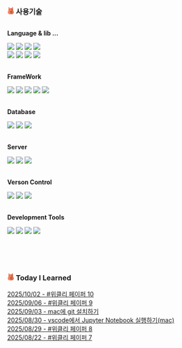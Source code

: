 

### ![카피바라](capybara.png) 사용기술
<div style="display:flex; flex-direction:column; align-items:flex-start;">
    <!-- Language -->
    <p><strong>Language & lib ... </strong></p>
    <div>
		<img src="https://img.shields.io/badge/Python-3776AB?style=flat-square&logo=python&logoColor=white"/>
        <img src="https://img.shields.io/badge/java-007396?style=flat-square&logo=java&logoColor=white"> 
	    <img src="https://img.shields.io/badge/node.js-339933?style=flat-square&logo=Node.js&logoColor=white"> 
        <img src="https://img.shields.io/badge/PHP-777BB4?style=flat-square&logo=PHP&logoColor=white"> 
	<br><img src="https://img.shields.io/badge/html5-E34F26?style=flat-square&logo=html5&logoColor=white"> 
        <img src="https://img.shields.io/badge/css-663399?style=flat-square&logo=css&logoColor=white"/>
        <img src="https://img.shields.io/badge/javascript-F7DF1E?style=flat-square&logo=javascript&logoColor=black"> 
        <img src="https://img.shields.io/badge/jQuery-0769AD?style=flat-square&logo=jQuery&logoColor=white"/> 
    </div><br>
    <!-- FrameWork -->
    <p><strong>FrameWork</strong></p>
    <div>
		<img src="https://img.shields.io/badge/pytorch-EE4C2C?style=flat-square&logo=pytorch&logoColor=white">
		<img src="https://img.shields.io/badge/Express-000000?style=flat-square&logo=Express&logoColor=white"/>
        <img src="https://img.shields.io/badge/Spring-6DB33F?style=flat-square&logo=Spring&logoColor=white">  
        <img src="https://img.shields.io/badge/Spring Boot-6DB33F?style=flat-square&logo=Spring&logoColor=white">         
        <img src="https://img.shields.io/badge/bootstrap-7952B3?style=flat-square&logo=bootstrap&logoColor=white">   
    </div><br>
    <!-- Database -->
    <p><strong>Database</strong></p>
    <div>
        <img src="https://img.shields.io/badge/mysql-4479A1?style=flat-square&logo=mysql&logoColor=white">
        <img src="https://img.shields.io/badge/ORACLE-F80000?style=flat-square&logo=oracle&logoColor=white"/>
        <img src="https://img.shields.io/badge/Microsoft SQL Server-F80000?style=flat-square&logo=Microsoft-SQL-Server&logoColor=white">
    </div><br>
    <!-- Server -->
    <p><strong>Server</strong></p>
    <div>
        <img src="https://img.shields.io/badge/linux-FCC624?style=flat-square&logo=linux&logoColor=black">
        <img src="https://img.shields.io/badge/apache tomcat-F8DC75?style=flat-square&logo=apachetomcat&logoColor=black">
      	<img src="https://img.shields.io/badge/JBoss-D0271D?style=flat-square&logo=JBoss&logoColor=white"/>
    </div><br>
    <!-- Version Control -->
    <p><strong>Verson Control</strong></p>
    <div>
        <img src="https://img.shields.io/badge/git-F05032?style=flat-square&logo=git&logoColor=white"> 
        <img src="https://img.shields.io/badge/github-181717?style=flat-square&logo=github&logoColor=white"> 
        <img src="https://img.shields.io/badge/SVN-809CC9?style=flat-square&logo=seat&logoColor=white"/> 
    </div><br>
    <!-- Development Tools -->
    <p><strong>Development Tools</strong></p>
    <div>
		<img src="https://img.shields.io/badge/Google Colab-F9AB00?style=flat-square&logo=googlecolab&logoColor=white"/>
		<img src="https://img.shields.io/badge/Jupyter-F37626?style=flat-square&logo=jupyter&logoColor=white">
		<img src="https://img.shields.io/badge/Eclipse IDE-2C2255?style=flat-square&logo=eclipseide&logoColor=white"/> 
		<img src="https://img.shields.io/badge/Visual Studio Code-007ACC?style=flat-square"/> 
</div><br>
</div>

<br><br>



### ![카피바라](capybara.png) Today I Learned
[2025/10/02 - #위클리 페이퍼 10](https://everyday-com-eat.tistory.com/154) <br/>
[2025/09/06 - #위클리 페이퍼 9](https://everyday-com-eat.tistory.com/153) <br/>
[2025/09/03 - mac에 git 설치하기](https://everyday-com-eat.tistory.com/152) <br/>
[2025/08/30 - vscode에서 Jupyter Notebook 실행하기(mac)](https://everyday-com-eat.tistory.com/151) <br/>
[2025/08/29 - #위클리 페이퍼 8](https://everyday-com-eat.tistory.com/150) <br/>
[2025/08/22 - #위클리 페이퍼 7](https://everyday-com-eat.tistory.com/149) <br/>
